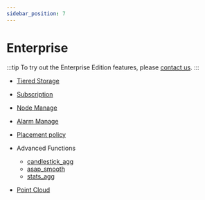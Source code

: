 ```yaml
---
sidebar_position: 7
---
```


# Enterprise

:::tip
To try out the Enterprise Edition features, please [contact us](https://jinshuju.net/f/qrj9lq).
:::

- [Tiered Storage](../manage/tiered_storage.md)

- [Subscription](../manage/subscriptions.md)

- [Node Manage](../manage/node_manage.md)

- [Alarm Manage](../manage/alarm_manage.md)

- [Placement policy](../manage/placement_policy.md)

- Advanced Functions
  - [candlestick_agg](../reference/sql.md#candlestick-agg)
  * [asap_smooth](../reference/sql.md#asap-smooth)
  * [stats_agg](../reference/sql.md#stats-agg)

- [Point Cloud](./point_cloud.md)
